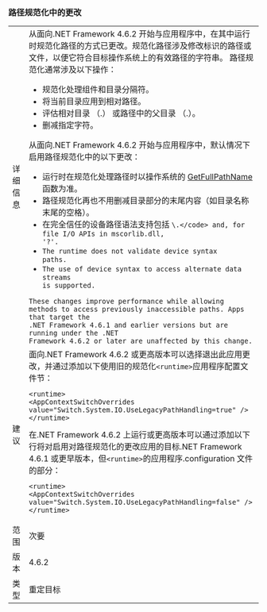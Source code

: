 ### <a name="changes-in-path-normalization"></a>路径规范化中的更改

|   |   |
|---|---|
|详细信息|从面向.NET Framework 4.6.2 开始与应用程序中，在其中运行时规范化路径的方式已更改。规范化路径涉及修改标识的路径或文件，以便它符合目标操作系统上的有效路径的字符串。 路径规范化通常涉及以下操作：<ul><li>规范化处理组件和目录分隔符。</li><li>将当前目录应用到相对路径。</li><li>评估相对目录 （.） 或路径中的父目录 （.）。</li><li>删减指定字符。</li></ul>从面向.NET Framework 4.6.2 开始与应用程序中，默认情况下启用路径规范化中的以下更改：<ul><li>运行时在规范化处理路径时以操作系统的 [GetFullPathName](https://msdn.microsoft.com/library/windows/desktop/aa364963(v=vs.85).aspx) 函数为准。</li><li>路径规范化再也不用删减目录部分的末尾内容（如目录名称末尾的空格）。</li><li>在完全信任的设备路径语法支持包括 <code>\\.\</code> and, for file I/O APIs in mscorlib.dll, '\?'.</li><li>The runtime does not validate device syntax paths.</li><li>The use of device syntax to access alternate data streams is supported.</li></ul>These changes improve performance while allowing methods to access previously inaccessible paths. Apps that target the .NET Framework 4.6.1 and earlier versions but are running under the .NET Framework 4.6.2 or later are unaffected by this change.|
|建议|面向.NET Framework 4.6.2 或更高版本可以选择退出此应用更改，并通过添加以下使用旧的规范化<code>&lt;runtime&gt;</code>应用程序配置文件节：<pre><code class="language-xml">&lt;runtime&gt;&#13;&#10;&lt;AppContextSwitchOverrides value=&quot;Switch.System.IO.UseLegacyPathHandling=true&quot; /&gt;&#13;&#10;&lt;/runtime&gt;&#13;&#10;</code></pre>在.NET Framework 4.6.2 上运行或更高版本可以通过添加以下行将对启用对路径规范化的更改应用的目标.NET Framework 4.6.1 或更早版本，但<code>&lt;runtime&gt;</code>的应用程序.configuration 文件的部分：<pre><code class="language-xml">&lt;runtime&gt;&#13;&#10;&lt;AppContextSwitchOverrides value=&quot;Switch.System.IO.UseLegacyPathHandling=false&quot; /&gt;&#13;&#10;&lt;/runtime&gt;&#13;&#10;</code></pre>|
|范围|次要|
|版本|4.6.2|
|类型|重定目标|

